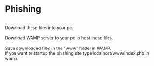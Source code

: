 # Phishing

<br>Download these files into your pc.</br>
<br>Download WAMP server to your pc to host these files.</br>
<br>Save downloaded files in the "www" folder in WAMP.</br>
If you want to startup the phishing site type localhost/www/index.php in wamp. 
